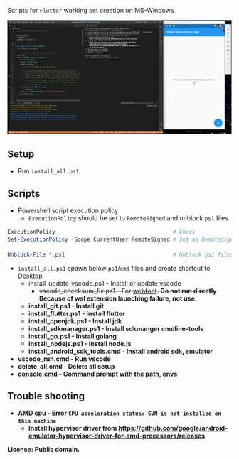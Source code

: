 Scripts for `Flutter` working set creation on MS-Windows

<img src="image.png">


## Setup
* Run `install_all.ps1`


## Scripts
* Powershell script execution policy
    * `ExecutionPolicy` should be set to `RemoteSigned` and unblock `ps1` files
```powershell
ExecutionPolicy                                     # Check
Set-ExecutionPolicy -Scope CurrentUser RemoteSigned # Set as RemoteSigned

Unblock-File *.ps1                                  # Unblock ps1 files
```

* `install_all.ps1` spawn below `ps1`/`cmd` files and create shortcut to Desktop
    * install_update_vscode.ps1 - Install or update vscode
        * ~~vscode_checksum_fix.ps1 - For [webfont](https://github.com/Joungkyun/font-d2coding-ligature). <b>Do not run directly<b>~~ Because of wsl extension launching failure, not use.
    * install_git.ps1 - Install git
    * install_flutter.ps1 - Install flutter
    * install_openjdk.ps1 - Install jdk
    * install_sdkmanager.ps1 - Install sdkmanger cmdline-tools
    * install_go.ps1 - Install golang
    * install_nodejs.ps1 - Install node.js
    * install_android_sdk_tools.cmd - Install android sdk, emulator
* vscode_run.cmd - Run vscode
* delete_all.cmd - Delete all setup
* console.cmd - Command prompt with the path, envs


## Trouble shooting
* AMD cpu - Error `CPU acceleration status: GVM is not installed on this machine`
	* Install hypervisor driver from https://github.com/google/android-emulator-hypervisor-driver-for-amd-processors/releases


License: Public domain.